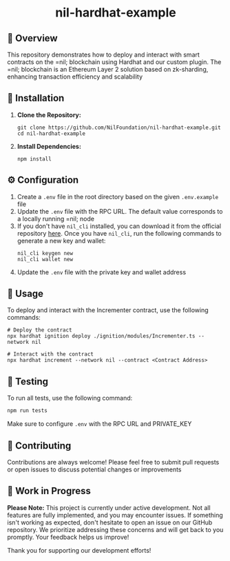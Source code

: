 
<div align="center">
  <h1>nil-hardhat-example</h1>
</div>

## 🚀 Overview
This repository demonstrates how to deploy and interact with smart contracts on the =nil; blockchain using Hardhat and our custom plugin. The =nil; blockchain is an Ethereum Layer 2 solution based on zk-sharding, enhancing transaction efficiency and scalability

## 🔧 Installation
1. **Clone the Repository:**
   ```
   git clone https://github.com/NilFoundation/nil-hardhat-example.git
   cd nil-hardhat-example
   ```
2. **Install Dependencies:**
   ```
   npm install
   ```

## ⚙️ Configuration
1. Create a `.env` file in the root directory based on the given `.env.example` file
2. Update the `.env` file with the RPC URL. The default value corresponds to a locally running =nil; node
3. If you don't have `nil_cli` installed, you can download it from the official repository [here](https://github.com/NilFoundation/nil_cli).
Once you have `nil_cli`, run the following commands to generate a new key and wallet:
    ```
    nil_cli keygen new
    nil_cli wallet new
    ```
4. Update the `.env` file with the private key and wallet address

## 🎯 Usage
To deploy and interact with the Incrementer contract, use the following commands:
```
# Deploy the contract
npx hardhat ignition deploy ./ignition/modules/Incrementer.ts --network nil

# Interact with the contract
npx hardhat increment --network nil --contract <Contract Address>
```

## 🎯 Testing
To run all tests, use the following command:
```bash
npm run tests
```
Make sure to configure `.env` with the RPC URL and PRIVATE_KEY

## 💪 Contributing
 Contributions are always welcome! Please feel free to submit pull requests or open issues to discuss potential changes or improvements

## 🚧 Work in Progress
**Please Note:** This project is currently under active development. Not all features are fully implemented, and you may encounter issues. If something isn't working as expected, don't hesitate to open an issue on our GitHub repository. We prioritize addressing these concerns and will get back to you promptly. Your feedback helps us improve!

Thank you for supporting our development efforts!